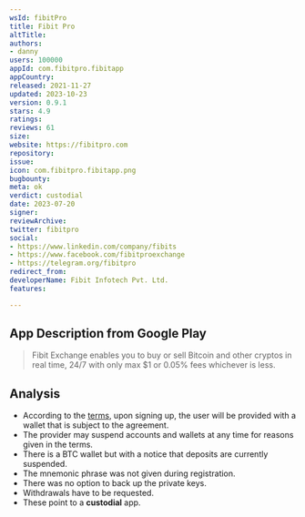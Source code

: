 ```yaml
---
wsId: fibitPro
title: Fibit Pro
altTitle: 
authors:
- danny
users: 100000
appId: com.fibitpro.fibitapp
appCountry: 
released: 2021-11-27
updated: 2023-10-23
version: 0.9.1
stars: 4.9
ratings: 
reviews: 61
size: 
website: https://fibitpro.com
repository: 
issue: 
icon: com.fibitpro.fibitapp.png
bugbounty: 
meta: ok
verdict: custodial
date: 2023-07-20
signer: 
reviewArchive: 
twitter: fibitpro
social:
- https://www.linkedin.com/company/fibits
- https://www.facebook.com/fibitproexchange
- https://telegram.org/fibitpro
redirect_from: 
developerName: Fibit Infotech Pvt. Ltd.
features: 

---
```


## App Description from Google Play

> Fibit Exchange enables you to buy or sell Bitcoin and other cryptos in real time, 24/7 with only max $1 or 0.05% fees whichever is less. 

## Analysis 

- According to the [terms](https://fibitpro.com/terms), upon signing up, the user will be provided with a wallet that is subject to the agreement.
- The provider may suspend accounts and wallets at any time for reasons given in the terms.
- There is a BTC wallet but with a notice that deposits are currently suspended. 
- The mnemonic phrase was not given during registration. 
- There was no option to back up the private keys.
- Withdrawals have to be requested.
- These point to a **custodial** app. 